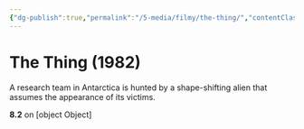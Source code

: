 ```yaml
---
{"dg-publish":true,"permalink":"/5-media/filmy/the-thing/","contentClasses":"movie","tags":["to-watch","фильм","#Horror","#Mystery","#Sci-Fi"]}
---
```


# The Thing (1982)
​​A research team in Antarctica is hunted by a shape-shifting alien that assumes the appearance of its victims.

**8.2** on [object Object]
